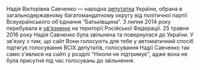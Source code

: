 Надія Вікторівна Савченко — народна [депутатка](http://itd.rada.gov.ua/mps/info/page/18166) України, обрана в загальнодержавному багатомандатному округу від політичної партії Всеукраїнського об'єднання “Батьківщина”. З липня 2014 року перебувала в [ув'язненні](http://file.liga.net/person/75237-savchenko-nadezhda.html) на території Російської Федерації. 25 травня 2016 року Надія Савченко була звільнена та повернулася до України. У зв'язку з тим, що сайт Вони голосують для тебе у автоматичний спосіб підтягує голосування ВСІХ депутатів, голосування Надії Савченко так само з'явлися на сайті у розділі "Ніколи не підтримує", адже вона не була присутня під час голосувань до звільнення.

